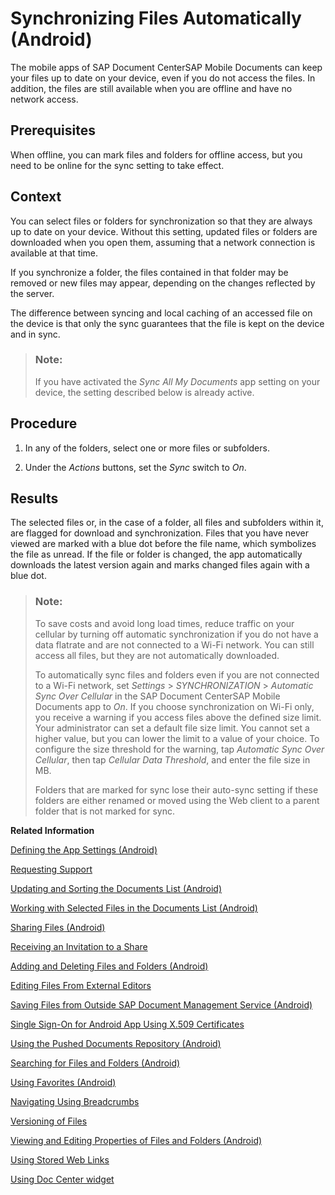 <!-- loioa65e88a78bd34901a01d981caa8c2e8d -->

# Synchronizing Files Automatically \(Android\)

The mobile apps of SAP Document CenterSAP Mobile Documents can keep your files up to date on your device, even if you do not access the files. In addition, the files are still available when you are offline and have no network access.



## Prerequisites

When offline, you can mark files and folders for offline access, but you need to be online for the sync setting to take effect.



## Context

You can select files or folders for synchronization so that they are always up to date on your device. Without this setting, updated files or folders are downloaded when you open them, assuming that a network connection is available at that time.

If you synchronize a folder, the files contained in that folder may be removed or new files may appear, depending on the changes reflected by the server.

The difference between syncing and local caching of an accessed file on the device is that only the sync guarantees that the file is kept on the device and in sync.

> ### Note:  
> If you have activated the *Sync All My Documents* app setting on your device, the setting described below is already active.



<a name="loioa65e88a78bd34901a01d981caa8c2e8d__steps_txq_xw5_3m"/>

## Procedure

1.  In any of the folders, select one or more files or subfolders.

2.  Under the *Actions* buttons, set the *Sync* switch to *On*.




## Results

The selected files or, in the case of a folder, all files and subfolders within it, are flagged for download and synchronization. Files that you have never viewed are marked with a blue dot before the file name, which symbolizes the file as unread. If the file or folder is changed, the app automatically downloads the latest version again and marks changed files again with a blue dot.

> ### Note:  
> To save costs and avoid long load times, reduce traffic on your cellular by turning off automatic synchronization if you do not have a data flatrate and are not connected to a Wi-Fi network. You can still access all files, but they are not automatically downloaded.
> 
> To automatically sync files and folders even if you are not connected to a Wi-Fi network, set *Settings* \> *SYNCHRONIZATION* \> *Automatic Sync Over Cellular* in the SAP Document CenterSAP Mobile Documents app to *On*. If you choose synchronization on Wi-Fi only, you receive a warning if you access files above the defined size limit. Your administrator can set a default file size limit. You cannot set a higher value, but you can lower the limit to a value of your choice. To configure the size threshold for the warning, tap *Automatic Sync Over Cellular*, then tap *Cellular Data Threshold*, and enter the file size in MB.
> 
> Folders that are marked for sync lose their auto-sync setting if these folders are either renamed or moved using the Web client to a parent folder that is not marked for sync.

**Related Information**  


[Defining the App Settings \(Android\)](defining-the-app-settings-android-5468c24.md "You can define global settings in your mobile app. The options available to you depend on company policy and the settings that your administrator has preselected.")

[Requesting Support](requesting-support-10d5a5a.md "In the Android app of SAP Document Management Service, the Request Support feature is available in the Settings dialog.")

[Updating and Sorting the Documents List \(Android\)](updating-and-sorting-the-documents-list-android-73d5880.md "The SAP Document Management Service app refreshes the list of documents whenever you navigate to a folder.")

[Working with Selected Files in the Documents List \(Android\)](working-with-selected-files-in-the-documents-list-android-3fdff64.md "The documents list displays a list of files and subfolders when you access any folder in SAP Document Management Service.")

[Sharing Files \(Android\)](sharing-files-android-a37c8fb.md "You can share files with colleagues and business partners by creating a link to a share containing the files you want to share. You can distribute the link by e-mail, instant messaging, or social networks, wherever you want.")

[Receiving an Invitation to a Share](receiving-an-invitation-to-a-share-c147806.md "In SAP Document CenterSAP Mobile Documents, share administrators can invite other users to become share members.")

[Adding and Deleting Files and Folders \(Android\)](adding-and-deleting-files-and-folders-android-d7c9f53.md "In the SAP Document Management Service mobile app you can add and delete files and folders.")

[Editing Files From External Editors](editing-files-from-external-editors-fb50696.md "On Android devices, you can access files that are stored in SAP Document Management Service from other applications that support the Document Provider extension. You can edit these files and then save them back to SAP Document Management Service.")

[Saving Files from Outside SAP Document Management Service \(Android\)](saving-files-from-outside-sap-document-management-service-android-e02ce26.md "In the SAP Document Management Service mobile app you can save files from other applications.")

[Single Sign-On for Android App Using X.509 Certificates](single-sign-on-for-android-app-using-x-509-certificates-42daae6.md "You can configure your SAP Document CenterSAP Mobile Documents Android mobile app with a certificate for logging on without a user name and password.")

[Using the Pushed Documents Repository \(Android\)](using-the-pushed-documents-repository-android-0b74311.md "The Pushed Documents repository of SAP Document CenterSAP Mobile Documents gives an overview of all pushed documents that are automatically downloaded to your device.")

[Searching for Files and Folders \(Android\)](searching-for-files-and-folders-android-0782d45.md "The SAP Document Management Service mobile app enables you to search offline and online for files and folders in any repository and browse the search results quickly and easily.")

[Using Favorites \(Android\)](using-favorites-android-e15a753.md "To quickly access specific files or folders, you can add links to these items and store them in the Favorites folder.")

[Navigating Using Breadcrumbs](navigating-using-breadcrumbs-ea093e1.md "In the SAP Document Management Service android app, you can switch easily to parent folders of the current folder.")

[Versioning of Files](versioning-of-files-a365676.md)

[Viewing and Editing Properties of Files and Folders \(Android\)](viewing-and-editing-properties-of-files-and-folders-android-4a1d42a.md "In the SAP Document Management Service mobile app you can view the properties of a file or a folder and edit some of these properties.")

[Using Stored Web Links](using-stored-web-links-2964d63.md "You can open stored Web links on your Android device.")

[Using Doc Center widget](using-doc-center-widget-69754f5.md "")

